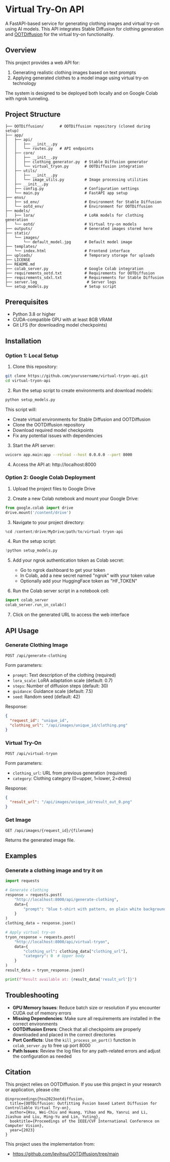 # Virtual Try-On API

A FastAPI-based service for generating clothing images and virtual try-on using AI models. This API integrates Stable Diffusion for clothing generation and [OOTDiffusion](https://github.com/levihsu/OOTDiffusion/tree/main) for the virtual try-on functionality.

## Overview

This project provides a web API for:
1. Generating realistic clothing images based on text prompts
2. Applying generated clothes to a model image using virtual try-on technology

The system is designed to be deployed both locally and on Google Colab with ngrok tunneling.

## Project Structure

```
├── OOTDiffusion/       # OOTDiffusion repository (cloned during setup)
├── app/
│   ├── api/
│   │   ├── __init__.py
│   │   └── routes.py   # API endpoints
│   ├── core/
│   │   ├── __init__.py
│   │   ├── clothing_generator.py  # Stable Diffusion generator
│   │   └── virtual_tryon.py       # OOTDiffusion integration
│   ├── utils/
│   │   ├── __init__.py
│   │   └── image_utils.py         # Image processing utilities
│   ├── __init__.py
│   ├── config.py                  # Configuration settings
│   └── main.py                    # FastAPI app setup
├── envs/
│   ├── sd_env/                    # Environment for Stable Diffusion
│   └── ootd_env/                  # Environment for OOTDiffusion
├── models/
│   ├── lora/                      # LoRA models for clothing generation
│   └── ootd/                      # Virtual try-on models
├── outputs/                       # Generated images stored here
├── static/
│   └── images/
│       └── default_model.jpg      # Default model image
├── templates/
│   └── index.html                 # Frontend interface
├── uploads/                       # Temporary storage for uploads
├── LICENSE
├── README.md
├── colab_server.py                # Google Colab integration
├── requirements_ootd.txt          # Requirements for OOTDiffusion
├── requirements_sdxl.txt          # Requirements for Stable Diffusion
├── server.log                      # Server logs
└── setup_models.py                # Setup script
```

## Prerequisites

- Python 3.8 or higher
- CUDA-compatible GPU with at least 8GB VRAM
- Git LFS (for downloading model checkpoints)

## Installation

### Option 1: Local Setup

1. Clone this repository:

```bash
git clone https://github.com/yourusername/virtual-tryon-api.git
cd virtual-tryon-api
```

2. Run the setup script to create environments and download models:

```bash
python setup_models.py
```

This script will:
- Create virtual environments for Stable Diffusion and OOTDiffusion
- Clone the OOTDiffusion repository
- Download required model checkpoints
- Fix any potential issues with dependencies

3. Start the API server:

```bash
uvicorn app.main:app --reload --host 0.0.0.0 --port 8000
```

4. Access the API at: http://localhost:8000

### Option 2: Google Colab Deployment

1. Upload the project files to Google Drive

2. Create a new Colab notebook and mount your Google Drive:

```python
from google.colab import drive
drive.mount('/content/drive')
```

3. Navigate to your project directory:

```python
%cd /content/drive/MyDrive/path/to/virtual-tryon-api
```

4. Run the setup script:

```python
!python setup_models.py
```

5. Add your ngrok authentication token as Colab secret:
   - Go to ngrok dashboard to get your token
   - In Colab, add a new secret named "ngrok" with your token value
   - Optionally add your HuggingFace token as "HF_TOKEN"

6. Run the Colab server script in a notebook cell:

```python
import colab_server
colab_server.run_in_colab()
```

7. Click on the generated URL to access the web interface

## API Usage

### Generate Clothing Image

```
POST /api/generate-clothing
```

Form parameters:
- `prompt`: Text description of the clothing (required)
- `lora_scale`: LoRA adaptation scale (default: 0.7)
- `steps`: Number of diffusion steps (default: 30)
- `guidance`: Guidance scale (default: 7.5)
- `seed`: Random seed (default: 42)

Response:
```json
{
  "request_id": "unique_id",
  "clothing_url": "/api/images/unique_id/clothing.png"
}
```

### Virtual Try-On

```
POST /api/virtual-tryon
```

Form parameters:
- `clothing_url`: URL from previous generation (required)
- `category`: Clothing category (0=upper, 1=lower, 2=dress)

Response:
```json
{
  "result_url": "/api/images/unique_id/result_out_0.png"
}
```

### Get Image

```
GET /api/images/{request_id}/{filename}
```

Returns the generated image file.

## Examples

### Generate a clothing image and try it on

```python
import requests

# Generate clothing
response = requests.post(
    "http://localhost:8000/api/generate-clothing",
    data={
        "prompt": "blue t-shirt with pattern, on plain white background"
    }
)
clothing_data = response.json()

# Apply virtual try-on
tryon_response = requests.post(
    "http://localhost:8000/api/virtual-tryon",
    data={
        "clothing_url": clothing_data["clothing_url"],
        "category": 0  # Upper body
    }
)
result_data = tryon_response.json()

print(f"Result available at: {result_data['result_url']}")
```

## Troubleshooting

- **GPU Memory Issues**: Reduce batch size or resolution if you encounter CUDA out of memory errors
- **Missing Dependencies**: Make sure all requirements are installed in the correct environments
- **OOTDiffusion Errors**: Check that all checkpoints are properly downloaded and placed in the correct directories
- **Port Conflicts**: Use the `kill_process_on_port()` function in `colab_server.py` to free up port 8000
- **Path Issues**: Review the log files for any path-related errors and adjust the configuration as needed


## Citation

This project relies on OOTDiffusion. If you use this project in your research or application, please cite:

```
@inproceedings{hsu2023ootdiffusion,
  title={OOTDiffusion: Outfitting Fusion based Latent Diffusion for Controllable Virtual Try-on},
  author={Hsu, Wei-Chiu and Huang, Yihao and Ma, Yanrui and Li, Jiashuo and Liu, Ming-Yu and Lin, Yuting},
  booktitle={Proceedings of the IEEE/CVF International Conference on Computer Vision},
  year={2023}
}
```

This project uses the implementation from:
- https://github.com/levihsu/OOTDiffusion/tree/main